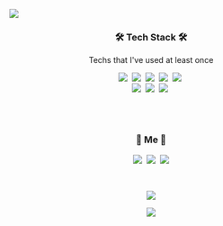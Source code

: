 <p>
    <img src="https://capsule-render.vercel.app/api?type=slice&color=auto&fontColor=black&height=300&section=header&text=SeungHwan%20Yun&fontSize=85&animation=twinkling" />
</p>



<h3 align="center">🛠 Tech Stack 🛠</h3>

<p align="center"> Techs that I've used at least once </p>

<p align="center">
  <img src="https://img.shields.io/badge/Python-3766AB?style=flat-square&logo=Python&logoColor=white"/></a>&nbsp 
  <img src="https://img.shields.io/badge/C-A8B9CC?style=flat-square&logo=C&logoColor=white"/></a>&nbsp 
  <img src="https://img.shields.io/badge/Javascript-ffb13b?style=flat-square&logo=javascript&logoColor=white"/></a>&nbsp 
  <img src="https://img.shields.io/badge/css-1572B6?style=flat-square&logo=css3&logoColor=white"/></a>&nbsp
  <img src="https://img.shields.io/badge/Vue.js-4FC08D?style=flat-square&logo=Vue.js&logoColor=white"/></a>&nbsp
  <br>
  <!--<img src="https://img.shields.io/badge/SpringBoot-6DB33F?style=flat-square&logo=Spring&logoColor=white"/></a>&nbsp -->
  <img src="https://img.shields.io/badge/Django-092E20?style=flat-square&logo=Django&logoColor=white"/></a>&nbsp 
  <img src="https://img.shields.io/badge/Mysql-E6B91E?style=flat-square&logo=MySql&logoColor=white"/></a>&nbsp
  <img src="https://img.shields.io/badge/Bootstrap-7952B3?style=flat-square&logo=Bootstrap&logoColor=white"/></a>&nbsp
  <!--<img src="https://img.shields.io/badge/HyperledgerFabric-DB3552?style=flat-square&logo=Hulu&logoColor=white"/></a>&nbsp -->
  <!--<img src="https://img.shields.io/badge/aws-333664?style=flat-square&logo=amazon-aws&logoColor=white"/></a>&nbsp -->
  <!--<img src="https://img.shields.io/badge/elasticsearch-005571?style=flat-square&logo=elasticsearch&logoColor=white"/></a>&nbsp -->
</p>


<br><br>

<h3 align="center"> 🍒 Me 🍒 </h3>
<p align="center">
    <!--
  <a href="https://maeng2world.tistory.com/"><img src="https://img.shields.io/badge/Tech%20Blog-11B48A?style=flat-square&logo=Vimeo&logoColor=white&link=https://maeng2world.tistory.com/"/></a>&nbsp
-->
  <a href="https://maeng2world.tistory.com/"><img src="https://img.shields.io/badge/Tech%20Blog-11B48A?style=flat-square&logo=Vimeo&logoColor=white&link=https://maeng2world.tistory.com/"/></a>&nbsp
  <a href="https://www.instagram.com/myoung__xd/"><img src="https://img.shields.io/badge/Instagram-E4405F?style=flat-square&logo=Instagram&logoColor=white&link=https://www.instagram.com/myoung__xd/"/></a>&nbsp
  <a href="mailto:jomyounghee32@gmail.com"><img src="https://img.shields.io/badge/Gmail-d14836?style=flat-square&logo=Gmail&logoColor=white&link=jomyounghee32@gmail.com"/></a>
</p>



<br>

<p align="center">
    <a href="https://hits.seeyoufarm.com"><img src="https://hits.seeyoufarm.com/api/count/incr/badge.svg?url=https://github.com/Jo-Myounghee/hit-counter&count_bg=%23FFB100&title_bg=%23555555&icon=&icon_color=%23E7E7E7&title=hits&edge_flat=false"/></a>
</p>

<p align="center">
    <img src="https://github-readme-stats.vercel.app/api?username=Yun-SeungHwan&show_icons=true&theme=flag-india&count_private=true"/></a>
</p>


